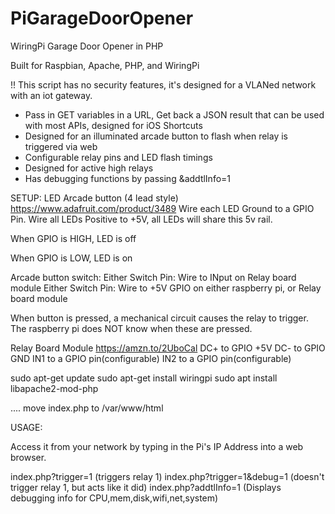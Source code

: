 # PiGarageDoorOpener
WiringPi Garage Door Opener in PHP

Built for Raspbian, Apache, PHP, and WiringPi

!! This script has no security features, it's designed for a VLANed network with an iot gateway.

- Pass in GET variables in a URL, Get back a JSON result that can be used with most APIs, designed for iOS Shortcuts
- Designed for an illuminated arcade button to flash when relay is triggered via web
- Configurable relay pins and LED flash timings
- Designed for active high relays
- Has debugging functions by passing &addtlInfo=1

SETUP:
LED Arcade button (4 lead style) https://www.adafruit.com/product/3489
Wire each LED Ground to a GPIO Pin.
Wire all LEDs Positive to +5V, all LEDs will share this 5v rail.

When GPIO is HIGH, LED is off

When GPIO is LOW, LED is on

Arcade button switch:
Either Switch Pin: Wire to INput on Relay board module
Either Switch Pin: Wire to +5V GPIO on either raspberry pi, or Relay board module

When button is pressed, a mechanical circuit causes the relay to trigger. The raspberry pi does NOT know when these are pressed.

Relay Board Module https://amzn.to/2UboCal
DC+ to GPIO +5V
DC- to GPIO GND
IN1 to a GPIO pin(configurable)
IN2 to a GPIO pin(configurable)

sudo apt-get update
sudo apt-get install wiringpi
sudo apt install libapache2-mod-php

....
move index.php to /var/www/html


USAGE:

Access it from your network by typing in the Pi's IP Address into a web browser.

index.php?trigger=1 (triggers relay 1)
index.php?trigger=1&debug=1 (doesn't trigger relay 1, but acts like it did)
index.php?addtlInfo=1 (Displays debugging info for CPU,mem,disk,wifi,net,system)


